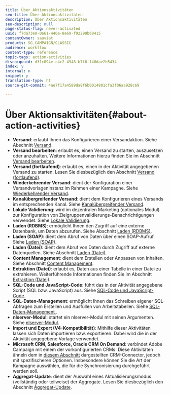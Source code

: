 ```yaml
---
title: Über Aktionsaktivitäten
seo-title: Über Aktionsaktivitäten
description: Über Aktionsaktivitäten
seo-description: null
page-status-flag: never-activated
uuid: f7da73e0-0661-440e-8e69-f92290b69415
contentOwner: sauviat
products: SG_CAMPAIGN/CLASSIC
audience: workflow
content-type: reference
topic-tags: action-activities
discoiquuid: d31c094e-c4c2-4948-b7f6-148dae2b5434
index: y
internal: n
snippet: y
translation-type: ht
source-git-commit: 4ae7f17a4589da8f6b0014801cfa3f06aa928c69

---
```



# Über Aktionsaktivitäten{#about-action-activities}

* **Versand**: erlaubt Ihnen das Konfigurieren einer Versandaktion. Siehe Abschnitt [Versand](../../workflow/using/delivery.md).
* **Versand bearbeiten**: erlaubt es, einen Versand zu starten, auszusetzen oder anzuhalten. Weitere Informationen hierzu finden Sie im Abschnitt [Versand bearbeiten](../../workflow/using/delivery-control.md).
* **Versand (fortlaufend)**: erlaubt es, einen in der Aktivität angegebenen Versand zu starten. Lesen Sie diesbezüglich den Abschnitt [Versand (fortlaufend)](../../workflow/using/continuous-delivery.md).
* **Wiederkehrender Versand**: dient der Konfiguration einer Versandvorlageninstanz im Rahmen einer Kampagne. Siehe [Wiederkehrender Versand](../../workflow/using/recurring-delivery.md).
* **Kanalübergreifender Versand**: dient dem Konfigurieren eines Versands im entsprechenden Kanal. Siehe [Kanalübergreifender Versand](../../workflow/using/cross-channel-deliveries.md).
* **Lokale Validierung**: wird im dezentralen Marketing (optionales Modul) zur Konfiguration von Zielgruppenvalidierungs-Benachrichtigungen verwendet. Siehe [Lokale Validierung](../../workflow/using/local-approval.md).
* **Laden (RDBMS)**: ermöglicht Ihnen den Zugriff auf eine externe Datenbank, um Daten abzurufen. Siehe Abschnitt [Laden (RDBMS)](../../workflow/using/data-loading--rdbms-.md).
* **Laden (SOAP)**: dient dem Abruf von Daten über einen SOAP-Aufruf. Siehe [Laden (SOAP)](../../workflow/using/loading--soap-.md).
* **Laden (Datei)**: dient dem Abruf von Daten durch Zugriff auf externe Datenquellen. Siehe Abschnitt [Laden (Datei)](../../workflow/using/data-loading--file-.md).
* **Content Management**: dient dem Erstellen oder Anpassen von Inhalten. Siehe Abschnitt [Content Management](../../workflow/using/content-management.md).
* **Extraktion (Datei)**: erlaubt es, Daten aus einer Tabelle in einer Datei zu extrahieren. Weiterführende Informationen finden Sie im Abschnitt [Extraktion (Datei)](../../workflow/using/extraction--file-.md).
* **SQL-Code und JavaScript-Code**: führt das in der Aktivität angegebene Script (SQL bzw. JavaScript) aus. Siehe [SQL-Code und JavaScript-Code](../../workflow/using/sql-code-and-javascript-code.md).
* **SQL-Daten-Management**: ermöglicht Ihnen das Schreiben eigener SQL-Abfragen zum Erstellen und Ausfüllen von Arbeitstabellen. Siehe [SQL-Daten-Management ](../../workflow/using/sql-data-management.md).
* **nlserver-Modul**: startet ein nlserver-Modul mit seinen Argumenten. Siehe [nlserver-Modul](../../workflow/using/nlserver-module.md).
* **Import und Export (V4-Kompatibilität)**: Mithilfe dieser Aktivitäten lassen sich Daten importieren bzw. exportieren. Dabei wird die in der Aktivität angegebene Vorlage verwendet.
* **Microsoft CRM, Salesforce, Oracle CRM On Demand**: verbindet Adobe Campaign mit einem der vorkonfigurierten CRMs. Diese Aktivitäten ähneln dem in [diesem Abschnitt](../../workflow/using/crm-connector.md) dargestellten CRM-Connector, jedoch mit spezifischeren Optionen. Insbesondere können Sie die Art der Kampagne auswählen, die für die Synchronisierung durchgeführt werden soll.
* **Aggregat-Update**: dient der Auswahl eines Aktualisierungsmodus (vollständig oder teilweise) der Aggregate. Lesen Sie diesbezüglich den Abschnitt [Aggregat-Update](../../workflow/using/update-aggregate.md).
